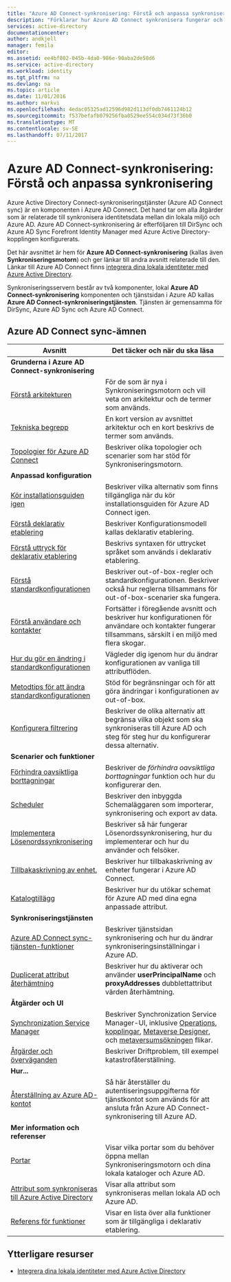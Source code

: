 ```yaml
---
title: "Azure AD Connect-synkronisering: Förstå och anpassa synkronisering | Microsoft Docs"
description: "Förklarar hur Azure AD Connect synkronisera fungerar och hur du anpassar."
services: active-directory
documentationcenter: 
author: andkjell
manager: femila
editor: 
ms.assetid: ee4bf802-045b-4da0-986e-90aba2de58d6
ms.service: active-directory
ms.workload: identity
ms.tgt_pltfrm: na
ms.devlang: na
ms.topic: article
ms.date: 11/01/2016
ms.author: markvi
ms.openlocfilehash: 4edac05325ad12596d982d113df0db7461124b12
ms.sourcegitcommit: f537befafb079256fba0529ee554c034d73f36b0
ms.translationtype: MT
ms.contentlocale: sv-SE
ms.lasthandoff: 07/11/2017
---
```

# <a name="azure-ad-connect-sync-understand-and-customize-synchronization"></a>Azure AD Connect-synkronisering: Förstå och anpassa synkronisering
Azure Active Directory Connect-synkroniseringstjänster (Azure AD Connect sync) är en komponenten i Azure AD Connect. Det hand tar om alla åtgärder som är relaterade till synkronisera identitetsdata mellan din lokala miljö och Azure AD. Azure AD Connect-synkronisering är efterföljaren till DirSync och Azure AD Sync Forefront Identity Manager med Azure Active Directory-kopplingen konfigurerats.

Det här avsnittet är hem för **Azure AD Connect-synkronisering** (kallas även **Synkroniseringsmotorn**) och ger länkar till andra avsnitt relaterade till den. Länkar till Azure AD Connect finns [integrera dina lokala identiteter med Azure Active Directory](active-directory-aadconnect.md).

Synkroniseringsservern består av två komponenter, lokal **Azure AD Connect-synkronisering** komponenten och tjänstsidan i Azure AD kallas **Azure AD Connect-synkroniseringstjänsten**. Tjänsten är gemensamma för DirSync, Azure AD Sync och Azure AD Connect.

## <a name="azure-ad-connect-sync-topics"></a>Azure AD Connect sync-ämnen
| Avsnitt | Det täcker och när du ska läsa |
| --- | --- |
| **Grunderna i Azure AD Connect-synkronisering** | |
| [Förstå arkitekturen](active-directory-aadconnectsync-understanding-architecture.md) |För de som är nya i Synkroniseringsmotorn och vill veta om arkitektur och de termer som används. |
| [Tekniska begrepp](active-directory-aadconnectsync-technical-concepts.md) |En kort version av avsnittet arkitektur och en kort beskrivs de termer som används. |
| [Topologier för Azure AD Connect](active-directory-aadconnect-topologies.md) |Beskriver olika topologier och scenarier som har stöd för Synkroniseringsmotorn. |
| **Anpassad konfiguration** | |
| [Kör installationsguiden igen](active-directory-aadconnectsync-installation-wizard.md) |Beskriver vilka alternativ som finns tillgängliga när du kör installationsguiden för Azure AD Connect igen. |
| [Förstå deklarativ etablering](active-directory-aadconnectsync-understanding-declarative-provisioning.md) |Beskriver Konfigurationsmodell kallas deklarativ etablering. |
| [Förstå uttryck för deklarativ etablering](active-directory-aadconnectsync-understanding-declarative-provisioning-expressions.md) |Beskrivs syntaxen för uttrycket språket som används i deklarativ etablering. |
| [Förstå standardkonfigurationen](active-directory-aadconnectsync-understanding-default-configuration.md) |Beskriver out-of-box-regler och standardkonfigurationen. Beskriver också hur reglerna tillsammans för out-of-box-scenarier ska fungera. |
| [Förstå användare och kontakter](active-directory-aadconnectsync-understanding-users-and-contacts.md) |Fortsätter i föregående avsnitt och beskriver hur konfigurationen för användare och kontakter fungerar tillsammans, särskilt i en miljö med flera skogar. |
| [Hur du gör en ändring i standardkonfigurationen](active-directory-aadconnectsync-change-the-configuration.md) |Vägleder dig igenom hur du ändrar konfigurationen av vanliga till attributflöden. |
| [Metodtips för att ändra standardkonfigurationen](active-directory-aadconnectsync-best-practices-changing-default-configuration.md) |Stöd för begränsningar och för att göra ändringar i konfigurationen av out-of-box. |
| [Konfigurera filtrering](active-directory-aadconnectsync-configure-filtering.md) |Beskriver de olika alternativ att begränsa vilka objekt som ska synkroniseras till Azure AD och steg för steg hur du konfigurerar dessa alternativ. |
| **Scenarier och funktioner** | |
| [Förhindra oavsiktliga borttagningar](active-directory-aadconnectsync-feature-prevent-accidental-deletes.md) |Beskriver de *förhindra oavsiktliga borttagningar* funktion och hur du konfigurerar den. |
| [Scheduler](active-directory-aadconnectsync-feature-scheduler.md) |Beskriver den inbyggda Schemaläggaren som importerar, synkronisering och export av data. |
| [Implementera Lösenordssynkronisering](active-directory-aadconnectsync-implement-password-synchronization.md) |Beskriver så här fungerar Lösenordssynkronisering, hur du implementerar och hur du använder och felsöker. |
| [Tillbakaskrivning av enhet.](active-directory-aadconnect-feature-device-writeback.md) |Beskriver hur tillbakaskrivning av enheter fungerar i Azure AD Connect. |
| [Katalogtillägg](active-directory-aadconnectsync-feature-directory-extensions.md) |Beskriver hur du utökar schemat för Azure AD med dina egna anpassade attribut. |
| **Synkroniseringstjänsten** | |
| [Azure AD Connect sync-tjänsten-funktioner](active-directory-aadconnectsyncservice-features.md) |Beskriver tjänstsidan synkronisering och hur du ändrar synkroniseringsinställningar i Azure AD. |
| [Duplicerat attribut återhämtning](active-directory-aadconnectsyncservice-duplicate-attribute-resiliency.md) |Beskriver hur du aktiverar och använder **userPrincipalName** och **proxyAddresses** dubblettattribut värden återhämtning. |
| **Åtgärder och UI** | |
| [Synchronization Service Manager](active-directory-aadconnectsync-service-manager-ui.md) |Beskriver Synchronization Service Manager-UI, inklusive [Operations](active-directory-aadconnectsync-service-manager-ui-operations.md), [kopplingar](active-directory-aadconnectsync-service-manager-ui-connectors.md), [Metaverse Designer](active-directory-aadconnectsync-service-manager-ui-mvdesigner.md), och [metaversumsökningen](active-directory-aadconnectsync-service-manager-ui-mvsearch.md) flikar. |
| [Åtgärder och överväganden](active-directory-aadconnectsync-operations.md) |Beskriver Driftproblem, till exempel katastrofåterställning. |
| **Hur...** | |
| [Återställning av Azure AD-kontot](active-directory-aadconnectsync-howto-azureadaccount.md) |Så här återställer du autentiseringsuppgifterna för tjänstkontot som används för att ansluta från Azure AD Connect-synkronisering till Azure AD. |
| **Mer information och referenser** | |
| [Portar](active-directory-aadconnect-ports.md) |Visar vilka portar som du behöver öppna mellan Synkroniseringsmotorn och dina lokala kataloger och Azure AD. |
| [Attribut som synkroniseras till Azure Active Directory](active-directory-aadconnectsync-attributes-synchronized.md) |Visar alla attribut som synkroniseras mellan lokala AD och Azure AD. |
| [Referens för funktioner](active-directory-aadconnectsync-functions-reference.md) |Visar en lista över alla funktioner som är tillgängliga i deklarativ etablering. |

## <a name="additional-resources"></a>Ytterligare resurser
* [Integrera dina lokala identiteter med Azure Active Directory](active-directory-aadconnect.md)

